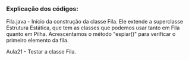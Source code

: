 ### Explicação dos códigos:

Fila.java - Início da construção da classe Fila. Ele extende a superclasse Estrutura Estática, que tem as classes que podemos usar tanto em Fila quanto em Pilha. Acrescentamos o método "espiar()" para verificar o primeiro elemento da fila.

Aula21 - Testar a classe Fila.
